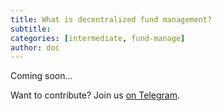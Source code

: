 ```yaml
---
title: What is decentralized fund management?
subtitle: 
categories: [intermediate, fund-manage]
author: doc
---
```


Coming soon...

Want to contribute? Join us [on Telegram](https://t.me/OctoFiCommunity).
